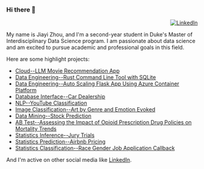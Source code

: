 ### Hi there 👋
<div align="right"> 

  [![LinkedIn](https://img.shields.io/badge/linkedin-%230077B5.svg?style=for-the-badge&logo=linkedin&logoColor=white)](https://www.linkedin.com/in/jiayi-zhou-0b6805197/)

</div>
My name is Jiayi Zhou, and I'm a second-year student in Duke's Master of Interdisciplinary Data Science program. I am passionate about data science and am excited to pursue academic and professional goals in this field.

Here are some highlight projects:
* [Cloud--LLM Movie Recommendation App](https://gitlab.com/JiayiZhou36/movie-recommendation-app)
* [Data Engineering--Rust Command Line Tool with SQLite](https://github.com/JiayiZhou36/Fall2023_IDS706_IndividualProject2_JiayiZhou)
* [Data Engineering--Auto Scaling Flask App Using Azure Container Platform](https://github.com/JiayiZhou36/DE_team_project)
* [Database Interface--Car Dealership](https://github.com/JiayiZhou36/DatabaseManagementProject)
* [NLP--YouTube Classification](https://github.com/JiayiZhou36/Fall2023_IDS703_FinalProject)
* [Image Classification--Art by Genre and Emotion Evoked](https://github.com/JiayiZhou36/Classifying-Art-by-Genre-and-Emotion-Evoked)
* [Data Mining--Stock Prediction](https://github.com/JiayiZhou36/DataMiningProject)
* [AB Test--Assessing the Impact of Opioid Prescription Drug Policies on Mortality Trends](https://github.com/JiayiZhou36/opioid-2023-group-8-final-opioid)
* [Statistics Inference--Jury Trials](https://github.com/JiayiZhou36/StatisticsCapstone)
* [Statistics Prediction--Airbnb Pricing](https://github.com/JiayiZhou36/Fall2023_IDS702_IndividualAnalysis_1)
* [Statistics Classification--Race Gender Job Application Callback](https://github.com/JiayiZhou36/Fall2023_IDS702_IndividualAnalysis_2)

And I'm active on other social media like [LinkedIn](https://www.linkedin.com/in/jiayi-zhou-0b6805197/).

<!--
**JiayiZhou36/JiayiZhou36** is a ✨ _special_ ✨ repository because its `README.md` (this file) appears on your GitHub profile.

Here are some ideas to get you started:

- 🔭 I’m currently working on ...
- 🌱 I’m currently learning ...
- 👯 I’m looking to collaborate on ...
- 🤔 I’m looking for help with ...
- 💬 Ask me about ...
- 📫 How to reach me: ...
- 😄 Pronouns: ...
- ⚡ Fun fact: ...
-->
